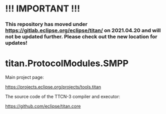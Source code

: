# !!! IMPORTANT !!!
### This repository has moved under https://gitlab.eclipse.org/eclipse/titan/ on 2021.04.20 and will not be updated further. Please check out the new location for updates!

# 

# titan.ProtocolModules.SMPP

Main project page:

https://projects.eclipse.org/projects/tools.titan

The source code of the TTCN-3 compiler and executor:

https://github.com/eclipse/titan.core
